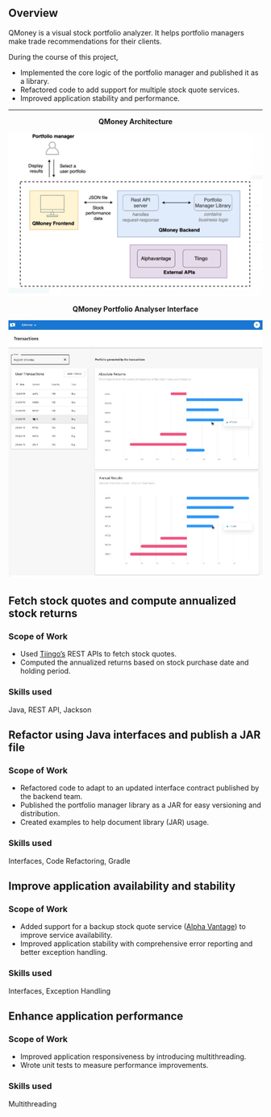 
## Overview

QMoney is a visual stock portfolio analyzer. It helps portfolio managers make trade recommendations for their clients.

During the course of this project,

-  Implemented the core logic of the portfolio manager and published it as a library.
-  Refactored code to add support for multiple stock quote services.
-  Improved application stability and performance.
  
***

<p align="center"> <b>QMoney Architecture</b> </p>

![QMoney_Architecture](https://github.com/pgprajwal/Personal-Archive/blob/main/images/QMoney_Architecture.jpeg)

<p align="center"> <b>QMoney Portfolio Analyser Interface</b> </p>

![QMoney_Portfolio_Analyser_Interface](https://github.com/pgprajwal/Personal-Archive/blob/main/images/QMoney_Portfolio_Analyser_Interface.jpeg)

## Fetch stock quotes and compute annualized stock returns

### Scope of Work

-   Used [Tiingo’s](https://www.tiingo.com/) REST APIs to fetch stock quotes.
-   Computed the annualized returns based on stock purchase date and holding period.

### Skills used

Java, REST API, Jackson

## Refactor using Java interfaces and publish a JAR file

### Scope of Work

-   Refactored code to adapt to an updated interface contract published by the backend team.
-   Published the portfolio manager library as a JAR for easy versioning and distribution.
-   Created examples to help document library (JAR) usage.

### Skills used

Interfaces, Code Refactoring, Gradle

## Improve application availability and stability

### Scope of Work

-   Added support for a backup stock quote service ([Alpha Vantage](https://www.alphavantage.co/)) to improve service availability.
-   Improved application stability with comprehensive error reporting and better exception handling.

### Skills used

Interfaces, Exception Handling

## Enhance application performance

### Scope of Work

-   Improved application responsiveness by introducing multithreading.
-   Wrote unit tests to measure performance improvements.

### Skills used

Multithreading
